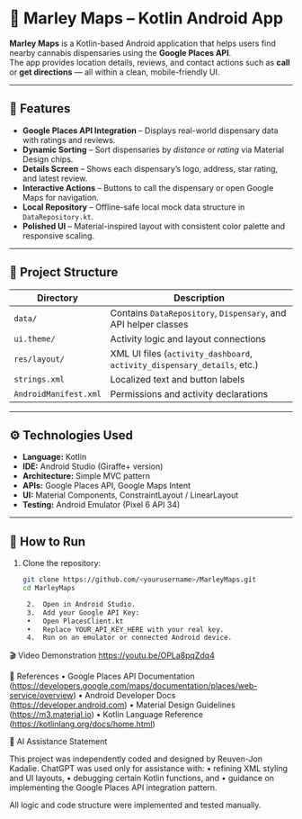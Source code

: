 # 🌿 Marley Maps – Kotlin Android App

**Marley Maps** is a Kotlin-based Android application that helps users find nearby cannabis dispensaries using the **Google Places API**.  
The app provides location details, reviews, and contact actions such as **call** or **get directions** — all within a clean, mobile-friendly UI.

---

## 🧠 Features

- **Google Places API Integration** – Displays real-world dispensary data with ratings and reviews.
- **Dynamic Sorting** – Sort dispensaries by *distance* or *rating* via Material Design chips.
- **Details Screen** – Shows each dispensary’s logo, address, star rating, and latest review.
- **Interactive Actions** – Buttons to call the dispensary or open Google Maps for navigation.
- **Local Repository** – Offline-safe local mock data structure in `DataRepository.kt`.
- **Polished UI** – Material-inspired layout with consistent color palette and responsive scaling.

---

## 📁 Project Structure

| Directory | Description |
|------------|-------------|
| `data/` | Contains `DataRepository`, `Dispensary`, and API helper classes |
| `ui.theme/` | Activity logic and layout connections |
| `res/layout/` | XML UI files (`activity_dashboard`, `activity_dispensary_details`, etc.) |
| `strings.xml` | Localized text and button labels |
| `AndroidManifest.xml` | Permissions and activity declarations |

---

## ⚙️ Technologies Used

- **Language:** Kotlin  
- **IDE:** Android Studio (Giraffe+ version)  
- **Architecture:** Simple MVC pattern  
- **APIs:** Google Places API, Google Maps Intent  
- **UI:** Material Components, ConstraintLayout / LinearLayout  
- **Testing:** Android Emulator (Pixel 6 API 34)

---

## 🚀 How to Run

1. Clone the repository:
   ```bash
   git clone https://github.com/<yourusername>/MarleyMaps.git
   cd MarleyMaps

	2.	Open in Android Studio.
	3.	Add your Google API Key:
	•	Open PlacesClient.kt
	•	Replace YOUR_API_KEY_HERE with your real key.
	4.	Run on an emulator or connected Android device.

🎬 Video Demonstration
https://youtu.be/OPLa8pqZdq4

🧩 References
	•	Google Places API Documentation (https://developers.google.com/maps/documentation/places/web-service/overview)
	•	Android Developer Docs (https://developer.android.com)
	•	Material Design Guidelines (https://m3.material.io)
	•	Kotlin Language Reference (https://kotlinlang.org/docs/home.html)

🤖 AI Assistance Statement

This project was independently coded and designed by Reuven-Jon Kadalie.
ChatGPT was used only for assistance with:
	•	refining XML styling and UI layouts,
	•	debugging certain Kotlin functions, and
	•	guidance on implementing the Google Places API integration pattern.

All logic and code structure were implemented and tested manually.

  
